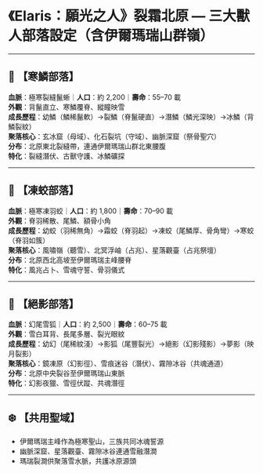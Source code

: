 
# 《Elaris：願光之人》裂霜北原 — 三大獸人部落設定（含伊爾瑪瑞山群嶺）

---

## 🦎 【寒鱗部落】  
**血脈**：極寒裂縫鬣蜥｜**人口**：約 2,200｜**壽命**：55–70 載  
**外觀**：背鬣直立、寒鱗覆脊、縱瞳映雪  
**成長歷程**：幼鱗（鱗稀鬣軟）→裂鱗（脊鬣硬直）→潛鱗（鱗光深映）→冰鱗（背鱗裂紋）  
**聚落核心**：玄冰窟（母域）、化石裂坑（守域）、幽脈深窟（祭骨聖穴）  
**分布**：北原東北裂縫帶，連通伊爾瑪瑞山群北東腰腹  
**特化**：裂縫潛伏、古獸守護、冰鱗礦探

---

## 🐍 【凍蛟部落】  
**血脈**：極寒凍羽蛟｜**人口**：約 1,800｜**壽命**：70–90 載  
**外觀**：脊羽稀散、尾鱗、額骨小角  
**成長歷程**：幼蛟（羽稀無角）→霜蛟（脊羽起）→凍蛟（尾鱗厚、骨角彎）→寒蛟（脊羽如簇）  
**聚落核心**：風嘯嶺（聽雪）、北冥浮岫（占兆）、星落觀臺（占兆祭壇）  
**分布**：北原西北高坡至伊爾瑪瑞主峰腰脊  
**特化**：風兆占卜、雪魂守誓、骨羽儀式

---

## 🦊 【絕影部落】  
**血脈**：幻尾雪狐｜**人口**：約 2,500｜**壽命**：60–75 載  
**外觀**：雪白耳背、長尾多層、裂光眼紋  
**成長歷程**：幼幻（尾稀紋淺）→影狐（尾豐裂光）→絕影（幻影殘影）→夢影（映月裂影）  
**聚落核心**：鏡凍原（幻影徑）、雪痕迷谷（潛伏）、霧隙冰谷（共魂通道）  
**分布**：北原中央裂谷至伊爾瑪瑞山東脈  
**特化**：幻影夜獵、雪徑伏蹤、共魂潛徑

---

## ❄️ 【共用聖域】  
- 伊爾瑪瑞主峰作為極寒聖山，三族共同冰魂誓源  
- 幽脈深窟、星落觀臺、霧隙冰谷連通雪融潛澗  
- 瑪瑞裂澗供聚落雪水脈，共護冰原源頭
